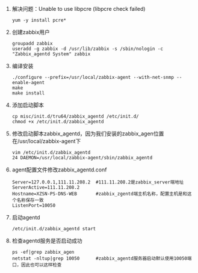 1. 解决问题：Unable to use libpcre (libpcre check failed)

    `yum -y install pcre*`

2. 创建zabbix用户

    ```
    groupadd zabbix
    useradd -g zabbix -d /usr/lib/zabbix -s /sbin/nologin -c "Zabbix_agentd System" zabbix
    ```

3. 编译安装

    ```
    ./configure --prefix=/usr/local/zabbix-agent --with-net-snmp --enable-agent
    make
    make install
    ```

4. 添加启动脚本

    ```
    cp misc/init.d/tru64/zabbix_agentd /etc/init.d/
    chmod +x /etc/init.d/zabbix_agentd
    ```

5. 修改启动脚本zabbix_agentd，因为我们安装的zabbix_agen位置在/usr/local/zabbix-agent下

    ```
    vim /etc/init.d/zabbix_agentd 
    24 DAEMON=/usr/local/zabbix-agent/sbin/zabbix_agentd
    ```

6. agent配置文件修改zabbix_agentd.conf

    ```
    Server=127.0.0.1,111.11.208.2  #111.11.208.2是zabbix_server端地址
    ServerActive=111.11.208.2
    Hostname=XZSN-PS-DNS-WEB       #zabbix_zgentd端主机名称，配置主机是和这个名称保存一致
    ListenPort=10050
    ```

7. 启动agentd

    `/etc/init.d/zabbix_agentd start`

8. 检查agentd服务是否启动成功

    ```
    ps -ef|grep zabbix_agen
    netstat -nltup|grep 10050      #zabbix_agentd服务器启动默认使用10050端口，因此也可以这样检查   
    ```